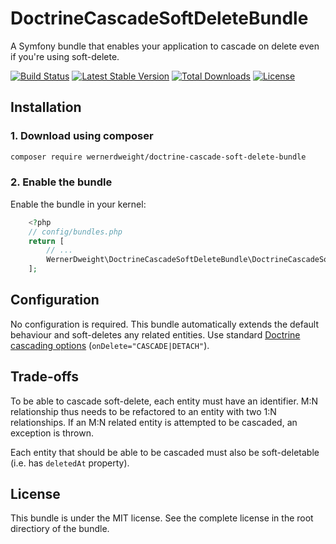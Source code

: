 DoctrineCascadeSoftDeleteBundle
====================================

A Symfony bundle that enables your application to cascade on delete even if you're using soft-delete.

[![Build Status](https://travis-ci.org/wernerdweight/DoctrineCascadeSoftDeleteBundle.svg?branch=master)](https://travis-ci.org/wernerdweight/DoctrineCascadeSoftDeleteBundle)
[![Latest Stable Version](https://poser.pugx.org/wernerdweight/doctrine-cascade-soft-delete-bundle/v/stable)](https://packagist.org/packages/wernerdweight/doctrine-cascade-soft-delete-bundle)
[![Total Downloads](https://poser.pugx.org/wernerdweight/doctrine-cascade-soft-delete-bundle/downloads)](https://packagist.org/packages/wernerdweight/doctrine-cascade-soft-delete-bundle)
[![License](https://poser.pugx.org/wernerdweight/doctrine-cascade-soft-delete-bundle/license)](https://packagist.org/packages/wernerdweight/doctrine-cascade-soft-delete-bundle)


Installation
------------

### 1. Download using composer

```bash
composer require wernerdweight/doctrine-cascade-soft-delete-bundle
```

### 2. Enable the bundle

Enable the bundle in your kernel:

```php
    <?php
    // config/bundles.php
    return [
        // ...
        WernerDweight\DoctrineCascadeSoftDeleteBundle\DoctrineCascadeSoftDeleteBundle::class => ['all' => true],
    ];
```

Configuration
------------

No configuration is required. This bundle automatically extends the default behaviour and soft-deletes any related entities. Use standard [Doctrine cascading options](https://www.doctrine-project.org/projects/doctrine-orm/en/2.6/reference/working-with-objects.html#removing-entities) (`onDelete="CASCADE|DETACH"`). 

Trade-offs
------------

To be able to cascade soft-delete, each entity must have an identifier. M:N relationship thus needs to be refactored to an entity with two 1:N relationships. If an M:N related entity is attempted to be cascaded, an exception is thrown.

Each entity that should be able to be cascaded must also be soft-deletable (i.e. has `deletedAt` property). 

License
-------
This bundle is under the MIT license. See the complete license in the root directiory of the bundle.
